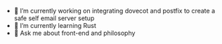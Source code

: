 - 🔭 I’m currently working on integrating dovecot and postfix to create a safe self email server setup
- 🌱 I’m currently learning Rust
- 💬 Ask me about front-end and philosophy

